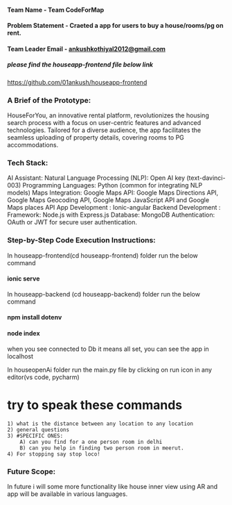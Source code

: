 #### Team Name - Team CodeForMap
#### Problem Statement - Craeted a app for users to buy a house/rooms/pg on rent.
#### Team Leader Email - ankushkothiyal2012@gmail.com

##### please find the houseapp-frontend file below link
https://github.com/01ankush/houseapp-frontend
### A Brief of the Prototype:
  HouseForYou, an innovative rental platform, revolutionizes the housing search process with a focus on user-centric features and advanced technologies. Tailored for a diverse audience, the app facilitates the seamless uploading of property details, covering rooms to PG accommodations.
  
### Tech Stack: 
AI Assistant:
Natural Language Processing (NLP): Open AI key (text-davinci-003)
Programming Languages: Python (common for integrating NLP models)
Maps Integration:
Google Maps API: Google Maps Directions API, Google Maps Geocoding API, Google Maps JavaScript API and Google Maps places API
App Development : Ionic-angular 
Backend Development : 
Framework: Node.js with Express.js 
Database: MongoDB 
Authentication: OAuth or JWT for secure user authentication.
   
### Step-by-Step Code Execution Instructions:
  In houseapp-frontend(cd houseapp-frontend)  folder run the below command
  #### ionic serve
  In houseapp-backend (cd houseapp-backend) folder run the below command
  #### npm install dotenv
  #### node index
  when you see connected to Db it means all set, you can see the app in localhost

  In houseopenAi folder run the main.py file by clicking on run icon in any editor(vs code, pycharm)
  # try to speak these commands 
    1) what is the distance between any location to any location 
    2) general questions 
    3) #SPECIFIC ONES:
        A) can you find for a one person room in delhi 
        B) can you help in finding two person room in meerut.
    4) For stopping say stop loco!
  
### Future Scope:
   In future i will some more functionality like house inner view using AR and app will be available in various languages.
